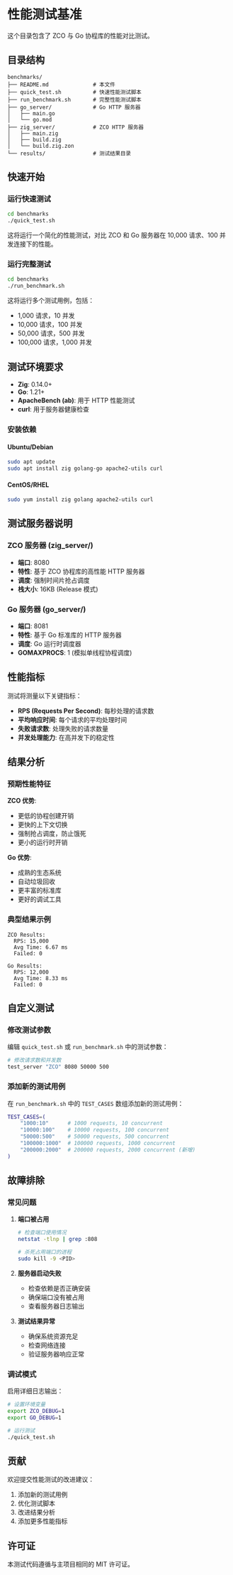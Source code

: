 # 性能测试基准

这个目录包含了 ZCO 与 Go 协程库的性能对比测试。

## 目录结构

```
benchmarks/
├── README.md              # 本文件
├── quick_test.sh          # 快速性能测试脚本
├── run_benchmark.sh       # 完整性能测试脚本
├── go_server/             # Go HTTP 服务器
│   ├── main.go
│   └── go.mod
├── zig_server/            # ZCO HTTP 服务器
│   ├── main.zig
│   ├── build.zig
│   └── build.zig.zon
└── results/               # 测试结果目录
```

## 快速开始

### 运行快速测试

```bash
cd benchmarks
./quick_test.sh
```

这将运行一个简化的性能测试，对比 ZCO 和 Go 服务器在 10,000 请求、100 并发连接下的性能。

### 运行完整测试

```bash
cd benchmarks
./run_benchmark.sh
```

这将运行多个测试用例，包括：
- 1,000 请求，10 并发
- 10,000 请求，100 并发
- 50,000 请求，500 并发
- 100,000 请求，1,000 并发

## 测试环境要求

- **Zig**: 0.14.0+
- **Go**: 1.21+
- **ApacheBench (ab)**: 用于 HTTP 性能测试
- **curl**: 用于服务器健康检查

### 安装依赖

#### Ubuntu/Debian
```bash
sudo apt update
sudo apt install zig golang-go apache2-utils curl
```

#### CentOS/RHEL
```bash
sudo yum install zig golang apache2-utils curl
```

## 测试服务器说明

### ZCO 服务器 (zig_server/)

- **端口**: 8080
- **特性**: 基于 ZCO 协程库的高性能 HTTP 服务器
- **调度**: 强制时间片抢占调度
- **栈大小**: 16KB (Release 模式)

### Go 服务器 (go_server/)

- **端口**: 8081
- **特性**: 基于 Go 标准库的 HTTP 服务器
- **调度**: Go 运行时调度器
- **GOMAXPROCS**: 1 (模拟单线程协程调度)

## 性能指标

测试将测量以下关键指标：

- **RPS (Requests Per Second)**: 每秒处理的请求数
- **平均响应时间**: 每个请求的平均处理时间
- **失败请求数**: 处理失败的请求数量
- **并发处理能力**: 在高并发下的稳定性

## 结果分析

### 预期性能特征

**ZCO 优势**:
- 更低的协程创建开销
- 更快的上下文切换
- 强制抢占调度，防止饿死
- 更小的运行时开销

**Go 优势**:
- 成熟的生态系统
- 自动垃圾回收
- 更丰富的标准库
- 更好的调试工具

### 典型结果示例

```
ZCO Results:
  RPS: 15,000
  Avg Time: 6.67 ms
  Failed: 0

Go Results:
  RPS: 12,000
  Avg Time: 8.33 ms
  Failed: 0
```

## 自定义测试

### 修改测试参数

编辑 `quick_test.sh` 或 `run_benchmark.sh` 中的测试参数：

```bash
# 修改请求数和并发数
test_server "ZCO" 8080 50000 500
```

### 添加新的测试用例

在 `run_benchmark.sh` 中的 `TEST_CASES` 数组添加新的测试用例：

```bash
TEST_CASES=(
    "1000:10"      # 1000 requests, 10 concurrent
    "10000:100"    # 10000 requests, 100 concurrent
    "50000:500"    # 50000 requests, 500 concurrent
    "100000:1000"  # 100000 requests, 1000 concurrent
    "200000:2000"  # 200000 requests, 2000 concurrent (新增)
)
```

## 故障排除

### 常见问题

1. **端口被占用**
   ```bash
   # 检查端口使用情况
   netstat -tlnp | grep :808
   
   # 杀死占用端口的进程
   sudo kill -9 <PID>
   ```

2. **服务器启动失败**
   - 检查依赖是否正确安装
   - 确保端口没有被占用
   - 查看服务器日志输出

3. **测试结果异常**
   - 确保系统资源充足
   - 检查网络连接
   - 验证服务器响应正常

### 调试模式

启用详细日志输出：

```bash
# 设置环境变量
export ZCO_DEBUG=1
export GO_DEBUG=1

# 运行测试
./quick_test.sh
```

## 贡献

欢迎提交性能测试的改进建议：

1. 添加新的测试用例
2. 优化测试脚本
3. 改进结果分析
4. 添加更多性能指标

## 许可证

本测试代码遵循与主项目相同的 MIT 许可证。
